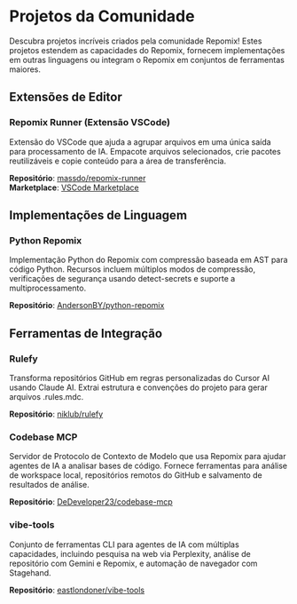 # Projetos da Comunidade

Descubra projetos incríveis criados pela comunidade Repomix! Estes projetos estendem as capacidades do Repomix, fornecem implementações em outras linguagens ou integram o Repomix em conjuntos de ferramentas maiores.

## Extensões de Editor

### Repomix Runner (Extensão VSCode)
Extensão do VSCode que ajuda a agrupar arquivos em uma única saída para processamento de IA. Empacote arquivos selecionados, crie pacotes reutilizáveis e copie conteúdo para a área de transferência.

**Repositório**: [massdo/repomix-runner](https://github.com/massdo/repomix-runner)  
**Marketplace**: [VSCode Marketplace](https://marketplace.visualstudio.com/items?itemName=DorianMassoulier.repomix-runner)

## Implementações de Linguagem

### Python Repomix
Implementação Python do Repomix com compressão baseada em AST para código Python. Recursos incluem múltiplos modos de compressão, verificações de segurança usando detect-secrets e suporte a multiprocessamento.

**Repositório**: [AndersonBY/python-repomix](https://github.com/AndersonBY/python-repomix)

## Ferramentas de Integração

### Rulefy
Transforma repositórios GitHub em regras personalizadas do Cursor AI usando Claude AI. Extrai estrutura e convenções do projeto para gerar arquivos .rules.mdc.

**Repositório**: [niklub/rulefy](https://github.com/niklub/rulefy)

### Codebase MCP
Servidor de Protocolo de Contexto de Modelo que usa Repomix para ajudar agentes de IA a analisar bases de código. Fornece ferramentas para análise de workspace local, repositórios remotos do GitHub e salvamento de resultados de análise.

**Repositório**: [DeDeveloper23/codebase-mcp](https://github.com/DeDeveloper23/codebase-mcp)

### vibe-tools
Conjunto de ferramentas CLI para agentes de IA com múltiplas capacidades, incluindo pesquisa na web via Perplexity, análise de repositório com Gemini e Repomix, e automação de navegador com Stagehand.

**Repositório**: [eastlondoner/vibe-tools](https://github.com/eastlondoner/vibe-tools)